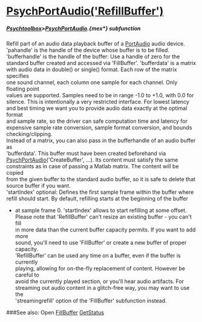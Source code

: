 # [PsychPortAudio('RefillBuffer')](PsychPortAudio-RefillBuffer) 
##### [Psychtoolbox](Pyschtoolbox)>[PsychPortAudio](PsychPortAudio).{mex*} subfunction


Refill part of an audio data playback buffer of a [PortAudio](PortAudio) audio device.  
'pahandle' is the handle of the device whose buffer is to be filled.  
'bufferhandle' is the handle of the buffer: Use a handle of zero for the  
standard buffer created and accessed via 'FillBuffer'. 'bufferdata' is a matrix  
with audio data in double() or single() format. Each row of the matrix specifies  
one sound channel, each column one sample for each channel. Only floating point  
values are supported. Samples need to be in range -1.0 to +1.0, with 0.0 for  
silence. This is intentionally a very restricted interface. For lowest latency  
and best timing we want you to provide audio data exactly at the optimal format  
and sample rate, so the driver can safe computation time and latency for  
expensive sample rate conversion, sample format conversion, and bounds  
checking/clipping.  
Instead of a matrix, you can also pass in the bufferhandle of an audio buffer as  
'bufferdata'. This buffer must have been created beforehand via  
[PsychPortAudio](PsychPortAudio)('CreateBuffer', ...). Its content must satisfy the same  
constraints as in case of passing a Matlab matrix. The content will be copied  
from the given buffer to the standard audio buffer, so it is safe to delete that  
source buffer if you want.  
'startIndex' optional: Defines the first sample frame within the buffer where  
refill should start. By default, refilling starts at the beginning of the buffer  
- at sample frame 0. 'startIndex' allows to start refilling at some offset.  
Please note that 'RefillBuffer' can't resize an existing buffer - you can't fill  
in more data than the current buffer capacity permits. If you want to add more  
sound, you'll need to use 'FillBuffer' or create a new buffer of proper  
capacity.  
'RefillBuffer' can be used any time on a buffer, even if the buffer is currently  
playing, allowing for on-the-fly replacement of content. However be careful to  
avoid the currently played section, or you'll hear audio artifacts. For  
streaming out audio content in a glitch-free way, you may want to use the  
'streamingrefill' option of the 'FillBuffer' subfunction instead.  
  


###See also:
Open [FillBuffer](PsychPortAudio-FillBuffer) [GetStatus](PsychPortAudio-GetStatus) 
